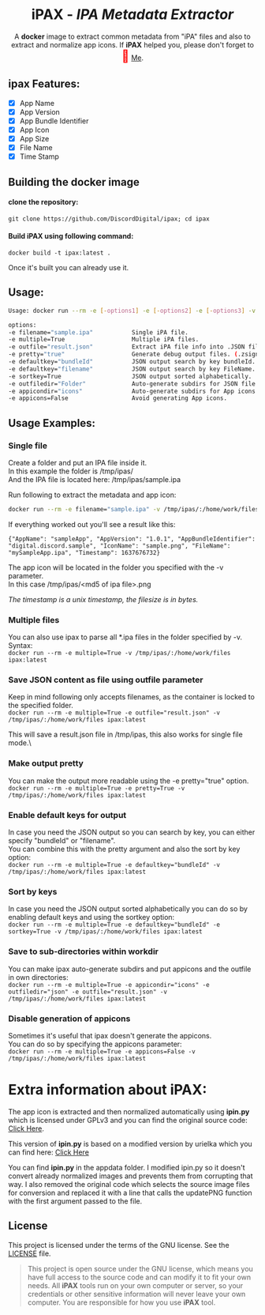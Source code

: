 <div align="center">
  
# **iPAX** - _IPA Metadata Extractor_
A **docker** image to extract common metadata from "iPA" files and also to extract and normalize app icons. If **iPAX** helped you, please don't forget to <font color=#FF0000 size=5>🌟</font> [Me](https://github.com/DiscordDigital).
</div>

## ipax Features:
- [x] App Name
- [x] App Version
- [x] App Bundle Identifier
- [x] App Icon
- [x] App Size
- [x] File Name
- [x] Time Stamp

## Building the docker image

#### clone the repository:

```console
git clone https://github.com/DiscordDigital/ipax; cd ipax
```
#### Build iPAX using following command:
```console
docker build -t ipax:latest .
```
Once it's built you can already use it.

## Usage: 

```bash
Usage: docker run --rm -e [-options1] -e [-options2] -e [-options3] -v /tmp/ipas/:/home/work/files ipax:latest

options:
-e filename="sample.ipa"           Single iPA file.
-e multiple=True                   Multiple iPA files.
-e outfile="result.json"           Extract iPA file info into .JSON file.
-e pretty="true"                   Generate debug output files. (.zsign_debug folder)
-e defaultkey="bundleId"           JSON output search by key bundleId.
-e defaultkey="filename"           JSON output search by key FileName.
-e sortkey=True                    JSON output sorted alphabetically.
-e outfiledir="Folder"             Auto-generate subdirs for JSON file. 
-e appicondir="icons"              Auto-generate subdirs for App icons.
-e appicons=False                  Avoid generating App icons.
```


## Usage Examples: 

### Single file

Create a folder and put an IPA file inside it.\
In this example the folder is /tmp/ipas/\
And the IPA file is located here: /tmp/ipas/sample.ipa

Run following to extract the metadata and app icon:

```bash
docker run --rm -e filename="sample.ipa" -v /tmp/ipas/:/home/work/files ipax:latest
```

If everything worked out you'll see a result like this:
```
{"AppName": "sampleApp", "AppVersion": "1.0.1", "AppBundleIdentifier": "digital.discord.sample", "IconName": "sample.png", "FileName": "mySampleApp.ipa", "Timestamp": 1637676732}
```
The app icon will be located in the folder you specified with the -v parameter.\
In this case /tmp/ipas/\<md5 of ipa file\>.png

_The timestamp is a unix timestamp, the filesize is in bytes._

### Multiple files

You can also use ipax to parse all \*.ipa files in the folder specified by -v.\
Syntax:\
```docker run --rm -e multiple=True -v /tmp/ipas/:/home/work/files ipax:latest```

### Save JSON content as file using outfile parameter

Keep in mind following only accepts filenames, as the container is locked to the specified folder.\
```docker run --rm -e multiple=True -e outfile="result.json" -v /tmp/ipas/:/home/work/files ipax:latest```

This will save a result.json file in /tmp/ipas, this also works for single file mode.\

### Make output pretty

You can make the output more readable using the -e pretty="true" option.\
```docker run --rm -e multiple=True -e pretty=True -v /tmp/ipas/:/home/work/files ipax:latest```

### Enable default keys for output

In case you need the JSON output so you can search by key, you can either specify "bundleId" or "filename".\
You can combine this with the pretty argument and also the sort by key option:\
```docker run --rm -e multiple=True -e defaultkey="bundleId" -v /tmp/ipas/:/home/work/files ipax:latest```

### Sort by keys

In case you need the JSON output sorted alphabetically you can do so by enabling default keys and using the sortkey option:\
```docker run --rm -e multiple=True -e defaultkey="bundleId" -e sortkey=True -v /tmp/ipas/:/home/work/files ipax:latest```

### Save to sub-directories within workdir

You can make ipax auto-generate subdirs and put appicons and the outfile in own directories:\
```docker run --rm -e multiple=True -e appicondir="icons" -e outfiledir="json" -e outfile="result.json" -v /tmp/ipas/:/home/work/files ipax:latest```

### Disable generation of appicons

Sometimes it's useful that ipax doesn't generate the appicons.\
You can do so by specifying the appicons parameter:\
```docker run --rm -e multiple=True -e appicons=False -v /tmp/ipas/:/home/work/files ipax:latest```

# Extra information about iPAX: 

The app icon is extracted and then normalized automatically using **ipin.py** which is licensed under GPLv3 and you can find the original source code: [Click Here](https://axelbrz.com/?mod=iphone-png-images-normalizer).

This version of **ipin.py** is based on a modified version by urielka which you can find here: [Click Here](https://gist.github.com/urielka/3609051)

You can find **ipin.py** in the appdata folder.
I modified ipin.py so it doesn't convert already normalized images and prevents them from corrupting that way. I also removed the original code which selects the source image files for conversion and replaced it with a line that calls the updatePNG function with the first argument passed to the file.


## License

This project is licensed under the terms of the GNU license. See the [LICENSE](LICENSE) file.

> This project is open source under the GNU license, which means you have full access to the source code and can modify it to fit your own needs. All **iPAX** tools run on your own computer or server, so your credentials or other sensitive information will never leave your own computer. You are responsible for how you use **iPAX** tool.
